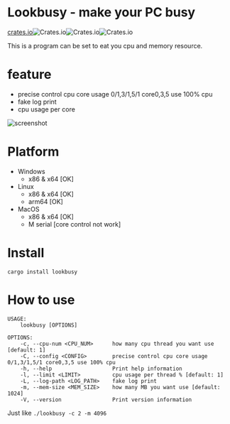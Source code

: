 <!--
 * @Author: Image image@by.cx
 * @Date: 2022-12-05 22:39:47
 * @LastEditors: Image image@by.cx
 * @LastEditTime: 2022-12-07 22:20:16
 * @FilePath: /lookbusy-rs/README.MD
 * @Description: 
 * 
 * Copyright (c) 2022 by Image image@by.cx, All Rights Reserved. 
-->
# Lookbusy - make your PC busy

[crates.io](https://crates.io/crates/lookbusy)![Crates.io](https://img.shields.io/crates/l/lookbusy)![Crates.io](https://img.shields.io/crates/v/lookbusy)![Crates.io](https://img.shields.io/crates/d/lookbusy)

This is a program can be set to eat you cpu and memory resource.

# feature
 - precise control cpu core usage 0/1,3/1,5/1 core0,3,5 use 100% cpu
 - fake log print
 - cpu usage per core

![screenshot](example/example.gif)

# Platform
- Windows
  - x86 & x64 [OK]
- Linux
    - x86 & x64 [OK]
    - arm64 [OK]
- MacOS
  - x86 & x64 [OK]
  - M serial [core control not work]

# Install
```
cargo install lookbusy
```
# How to use
```shell
USAGE:
    lookbusy [OPTIONS]

OPTIONS:
    -c, --cpu-num <CPU_NUM>      how many cpu thread you want use [default: 1]
    -C, --config <CONFIG>        precise control cpu core usage 0/1,3/1,5/1 core0,3,5 use 100% cpu
    -h, --help                   Print help information
    -l, --limit <LIMIT>          cpu usage per thread % [default: 1]
    -L, --log-path <LOG_PATH>    fake log print
    -m, --mem-size <MEM_SIZE>    how many MB you want use [default: 1024]
    -V, --version                Print version information

```

Just like `./lookbusy -c 2 -m 4096`
